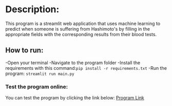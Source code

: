 # Description:
This program is a streamlit web application that uses machine learning to predict when someone is suffering from Hashimoto's by filling in the appropriate fields with the corresponding results from their blood tests.

## How to run:
-Open your terminal
-Navigate to the program folder
-Install the requirements with this command:```pip install -r requirements.txt```
-Run the program: ```streamlit run main.py```

### Test the program online:
You can test the program by clicking the link below:
[Program Link](https://hashimotos-disease-prediction.onrender.com/)

